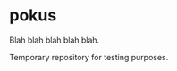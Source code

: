 pokus
=====

<div class="alert tip">
  Blah blah blah blah blah.
</div>

Temporary repository for testing purposes.

